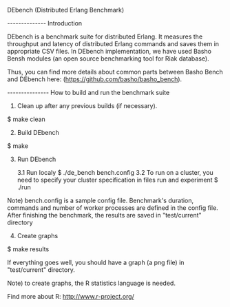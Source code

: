 DEbench (Distributed Erlang Benchmark)

-------------- Introduction

DEbench is a benchmark suite for distributed Erlang. It measures the throughput and latency of distributed Erlang commands and saves them in appropriate CSV files. In DEbench implementation, we have used Basho Bensh modules (an open source benchmarking tool for Riak database).

Thus, you can find more details about common parts between Basho Bench and DEbench here: (https://github.com/basho/basho_bench).

--------------- How to build and run the benchmark suite 

1. Clean up after any previous builds (if necessary).

$ make clean

2. Build DEbench

$ make

3. Run DEbench 

	3.1 Run localy
		$ ./de_bench bench.config
	3.2 To run on a cluster, you need to specify your cluster specification in files run and experiment
		$ ./run

Note) bench.config is a sample config file. Benchmark's duration, commands and number of worker processes are defined in the config file. After finishing the benchmark, the results are saved in "test/current" directory

4. Create graphs

$ make results

If everything goes well, you should have a graph (a png file) in "test/current" directory. 

Note) to create graphs, the R statistics language is needed. 




Find more about R:  http://www.r-project.org/
